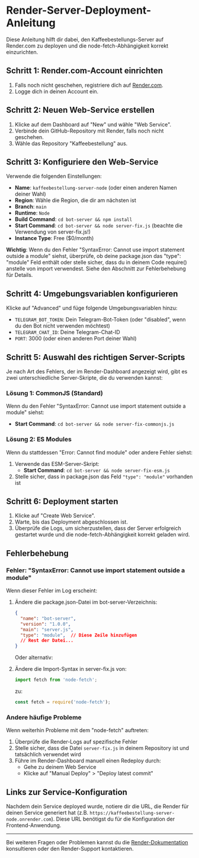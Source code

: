 # Render-Server-Deployment-Anleitung

Diese Anleitung hilft dir dabei, den Kaffeebestellungs-Server auf Render.com zu deployen und die node-fetch-Abhängigkeit korrekt einzurichten.

## Schritt 1: Render.com-Account einrichten

1. Falls noch nicht geschehen, registriere dich auf [Render.com](https://render.com/).
2. Logge dich in deinen Account ein.

## Schritt 2: Neuen Web-Service erstellen

1. Klicke auf dem Dashboard auf "New" und wähle "Web Service".
2. Verbinde dein GitHub-Repository mit Render, falls noch nicht geschehen.
3. Wähle das Repository "Kaffeebestellung" aus.

## Schritt 3: Konfiguriere den Web-Service

Verwende die folgenden Einstellungen:

- **Name**: `kaffeebestellung-server-node` (oder einen anderen Namen deiner Wahl)
- **Region**: Wähle die Region, die dir am nächsten ist
- **Branch**: `main`
- **Runtime**: `Node`
- **Build Command**: `cd bot-server && npm install`
- **Start Command**: `cd bot-server && node server-fix.js` (beachte die Verwendung von server-fix.js!)
- **Instance Type**: Free ($0/month)

**Wichtig**: Wenn du den Fehler "SyntaxError: Cannot use import statement outside a module" siehst, überprüfe, ob deine package.json das "type": "module" Feld enthält oder stelle sicher, dass du in deinem Code require() anstelle von import verwendest. Siehe den Abschnitt zur Fehlerbehebung für Details.

## Schritt 4: Umgebungsvariablen konfigurieren

Klicke auf "Advanced" und füge folgende Umgebungsvariablen hinzu:

- `TELEGRAM_BOT_TOKEN`: Dein Telegram-Bot-Token (oder "disabled", wenn du den Bot nicht verwenden möchtest)
- `TELEGRAM_CHAT_ID`: Deine Telegram-Chat-ID
- `PORT`: 3000 (oder einen anderen Port deiner Wahl)

## Schritt 5: Auswahl des richtigen Server-Scripts

Je nach Art des Fehlers, der im Render-Dashboard angezeigt wird, gibt es zwei unterschiedliche Server-Skripte, die du verwenden kannst:

### Lösung 1: CommonJS (Standard)
Wenn du den Fehler "SyntaxError: Cannot use import statement outside a module" siehst:

- **Start Command**: `cd bot-server && node server-fix-commonjs.js`

### Lösung 2: ES Modules
Wenn du stattdessen "Error: Cannot find module" oder andere Fehler siehst:

1. Verwende das ESM-Server-Skript:
   - **Start Command**: `cd bot-server && node server-fix-esm.js` 
2. Stelle sicher, dass in package.json das Feld `"type": "module"` vorhanden ist

## Schritt 6: Deployment starten

1. Klicke auf "Create Web Service".
2. Warte, bis das Deployment abgeschlossen ist.
3. Überprüfe die Logs, um sicherzustellen, dass der Server erfolgreich gestartet wurde und die node-fetch-Abhängigkeit korrekt geladen wird.

## Fehlerbehebung

### Fehler: "SyntaxError: Cannot use import statement outside a module"

Wenn dieser Fehler im Log erscheint:

1. Ändere die package.json-Datei im bot-server-Verzeichnis:
   ```json
   {
     "name": "bot-server",
     "version": "1.0.0",
     "main": "server.js",
     "type": "module",  // Diese Zeile hinzufügen
     // Rest der Datei...
   }
   ```
   Oder alternativ:
   
2. Ändere die Import-Syntax in server-fix.js von:
   ```javascript
   import fetch from 'node-fetch';
   ```
   zu:
   ```javascript
   const fetch = require('node-fetch');
   ```

### Andere häufige Probleme

Wenn weiterhin Probleme mit dem "node-fetch" auftreten:

1. Überprüfe die Render-Logs auf spezifische Fehler
2. Stelle sicher, dass die Datei `server-fix.js` in deinem Repository ist und tatsächlich verwendet wird
3. Führe im Render-Dashboard manuell einen Redeploy durch:
   - Gehe zu deinem Web Service
   - Klicke auf "Manual Deploy" > "Deploy latest commit"

## Links zur Service-Konfiguration

Nachdem dein Service deployed wurde, notiere dir die URL, die Render für deinen Service generiert hat (z.B. `https://kaffeebestellung-server-node.onrender.com`). Diese URL benötigst du für die Konfiguration der Frontend-Anwendung.

---

Bei weiteren Fragen oder Problemen kannst du die [Render-Dokumentation](https://render.com/docs) konsultieren oder den Render-Support kontaktieren.
